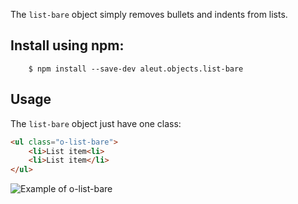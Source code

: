 
The `list-bare` object simply removes bullets and indents from lists.


## Install using npm:

```ssh
    $ npm install --save-dev aleut.objects.list-bare

```

## Usage

The `list-bare` object just have one class:

```html
<ul class="o-list-bare">
	<li>List item<li>
	<li>List item</li>
</ul>
```
![Example of o-list-bare](https://github.com/aleutcss/Aleut/tree/gh-pages/public/img/o-list-bare.png)
